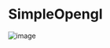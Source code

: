 # SimpleOpengl

![image](https://github.com/samjxxxx/SimpleOpengl/blob/master/OpenCore/OpenCore/res/Captura.PNG)